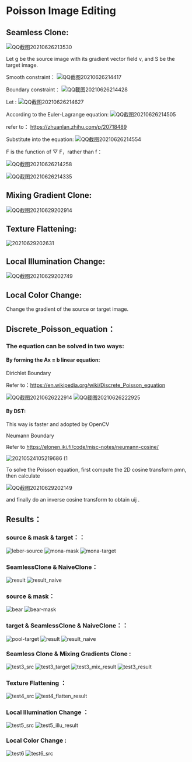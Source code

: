 Poisson Image Editing
=====
## Seamless Clone:
![QQ截图20210626213530](https://user-images.githubusercontent.com/81803879/123514618-76cdce80-d6c6-11eb-8cee-6a47a9fbfd93.png)

Let g be the source image with its gradient vector field v, and S be the target image.

Smooth constraint：
![QQ截图20210626214417](https://user-images.githubusercontent.com/81803879/123514894-b6e18100-d6c7-11eb-92cd-15e083e83dbc.png)


Boundary constraint：
![QQ截图20210626214428](https://user-images.githubusercontent.com/81803879/123514898-bba63500-d6c7-11eb-8d5c-974ef51c30f1.png)

Let : ![QQ截图20210626214627](https://user-images.githubusercontent.com/81803879/123514943-0031d080-d6c8-11eb-8c15-eb6f4f8f5ce5.png)

According to the Euler-Lagrange equation:
![QQ截图20210626214505](https://user-images.githubusercontent.com/81803879/123514907-ca8ce780-d6c7-11eb-9c2a-7afc008b3711.png)

refer to：
https://zhuanlan.zhihu.com/p/20718489

Substitute into the equation:
![QQ截图20210626214554](https://user-images.githubusercontent.com/81803879/123514929-e85a4c80-d6c7-11eb-92c8-21fde07f939e.png)

F is the function of ▽ F，rather than f：

![QQ截图20210626214258](https://user-images.githubusercontent.com/81803879/123514855-80a40180-d6c7-11eb-9bc0-1b87843fe5b9.png)

![QQ截图20210626214335](https://user-images.githubusercontent.com/81803879/123514871-944f6800-d6c7-11eb-9e6d-45cf05701c09.png)

## Mixing Gradient Clone:

![QQ截图20210629202914](https://user-images.githubusercontent.com/81803879/123797376-b12eaa00-d918-11eb-8fda-fbb624627344.png)

## Texture Flattening:

![20210629202631](https://user-images.githubusercontent.com/81803879/123797019-585f1180-d918-11eb-92a2-4bf8488842cf.png)

## Local Illumination Change:

![QQ截图20210629202749](https://user-images.githubusercontent.com/81803879/123797157-7b89c100-d918-11eb-9112-b7458f6c784b.png)

## Local Color Change:

Change the gradient of the source or target image.



## Discrete_Poisson_equation：

### The equation can be solved in two ways: 
#### By forming the Ax = b linear equation:

Dirichlet Boundary

Refer to：https://en.wikipedia.org/wiki/Discrete_Poisson_equation

![QQ截图20210626222914](https://user-images.githubusercontent.com/81803879/123516311-075bdd00-d6ce-11eb-9a1b-fc2fc738fec6.png)
![QQ截图20210626222925](https://user-images.githubusercontent.com/81803879/123516313-0925a080-d6ce-11eb-924f-6dbfa93b849a.png)

#### By DST:
This way is faster and adopted by OpenCV

Neumann Boundary

Refer to https://elonen.iki.fi/code/misc-notes/neumann-cosine/

![20210524105219686 (1](https://user-images.githubusercontent.com/81803879/123796723-fef6e280-d917-11eb-9af5-f113c762051f.png)

To solve the Poisson equation, first compute the 2D cosine transform ρmn, then calculate

![QQ截图20210629202149](https://user-images.githubusercontent.com/81803879/123796370-a6bfe080-d917-11eb-81aa-70fbbaa60f0a.png)

and finally do an inverse cosine transform to obtain uij .

## Results：

### source   &   mask   &   target：：

![leber-source](https://user-images.githubusercontent.com/81803879/123516484-d16b2880-d6ce-11eb-8a7f-523e03d6304e.jpg)
![mona-mask](https://user-images.githubusercontent.com/81803879/123516486-d4feaf80-d6ce-11eb-8c2a-ce65f436a251.jpg)
![mona-target](https://user-images.githubusercontent.com/81803879/123516490-dd56ea80-d6ce-11eb-8caf-9bf61de32264.jpg)

### SeamlessClone   &   NaiveClone：

![result](https://user-images.githubusercontent.com/81803879/123516406-82bd8e80-d6ce-11eb-9b85-970b5cbf8851.png)
![result_naive](https://user-images.githubusercontent.com/81803879/123516439-a7b20180-d6ce-11eb-93af-743a55d5c9b3.png)


### source   &   mask：

![bear](https://user-images.githubusercontent.com/81803879/123515127-d75e0b00-d6c8-11eb-8ec7-6749e2010e66.jpg)
![bear-mask](https://user-images.githubusercontent.com/81803879/123515132-d9c06500-d6c8-11eb-87a0-1ff33b926ac3.jpg)

### target   &   SeamlessClone   &   NaiveClone：：

![pool-target](https://user-images.githubusercontent.com/81803879/123516537-2f980b80-d6cf-11eb-86ba-230ddff16d40.jpg)
![result](https://user-images.githubusercontent.com/81803879/123516526-13946a00-d6cf-11eb-9884-5624824c9046.png)
![result_naive](https://user-images.githubusercontent.com/81803879/123516529-1727f100-d6cf-11eb-9cfd-c1825847a62a.png)

### Seamless Clone   &   Mixing Gradients Clone   :

![test3_src](https://user-images.githubusercontent.com/81803879/123795430-99562680-d916-11eb-87bf-8befbb705061.jpg)
![test3_target](https://user-images.githubusercontent.com/81803879/123795591-bf7bc680-d916-11eb-95a5-71b688361c99.jpg)
![test3_mix_result](https://user-images.githubusercontent.com/81803879/123795600-c1de2080-d916-11eb-9663-5af873535fa6.jpg)
![test3_result](https://user-images.githubusercontent.com/81803879/123795605-c3a7e400-d916-11eb-9d94-1444f1c0718d.jpg)

### Texture Flattening   ：

![test4_src](https://user-images.githubusercontent.com/81803879/123795840-049ff880-d917-11eb-96ab-301d7e24a459.jpg)
![test4_flatten_result](https://user-images.githubusercontent.com/81803879/123795795-f8b43680-d916-11eb-8e0f-57f2ea8d3e18.jpg)

### Local Illumination Change   ：

![test5_src](https://user-images.githubusercontent.com/81803879/123795938-24372100-d917-11eb-9724-f68e50254deb.jpg)
![test5_illu_result](https://user-images.githubusercontent.com/81803879/123795946-2600e480-d917-11eb-8428-4fa04f75d5c1.jpg)

### Local Color Change   :

![test6](https://user-images.githubusercontent.com/81803879/123799417-c86e9700-d91a-11eb-92a3-a4fa49920b13.png)
![test6_src](https://user-images.githubusercontent.com/81803879/123799430-cdcbe180-d91a-11eb-8791-e8f0662502d2.png)
